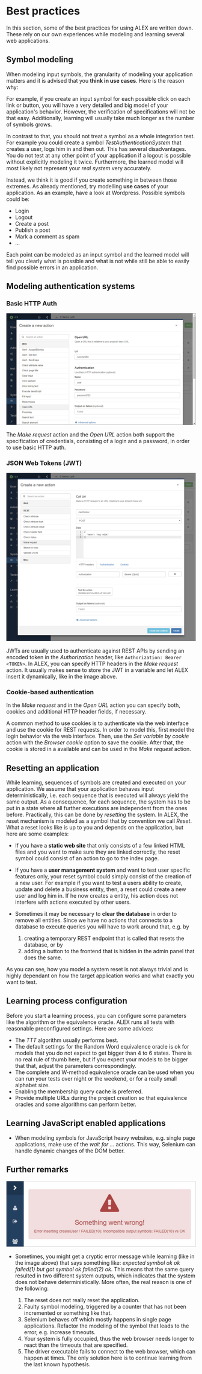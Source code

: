 # Best practices

In this section, some of the best practices for using ALEX are written down. 
These rely on our own experiences while modeling and learning several web applications.


## Symbol modeling

When modeling input symbols, the granularity of modeling your application matters and it is advised that you **think in use cases**. 
Here is the reason why:

For example, if you create an input symbol for each possible click on each link or button, you will have a very detailed and big model of your application's behavior.
However, the verification of specifications will not be that easy.
Additionally, learning will usually take much longer as the number of symbols grows.

In contrast to that, you should not treat a symbol as a whole integration test. 
For example you could create a symbol _TestAuthenticationSystem_ that creates a user, logs him in and then out. 
This has several disadvantages. 
You do not test at any other point of your application if a logout is possible without explicitly modeling it twice. 
Furthermore, the learned model will most likely not represent your _real system_ very accurately.  

Instead, we think it is good if you create something in between those extremes. 
As already mentioned, try modelling **use cases** of your application. 
As an example, have a look at Wordpress. 
Possible symbols could be:

- Login
- Logout
- Create a post
- Publish a post
- Mark a comment as spam
- ...

Each point can be modeled as an input symbol and the learned model will tell you clearly what is possible and what is not while still be able to easily find possible errors in an application.


## Modeling authentication systems

### Basic HTTP Auth

![Auth](./assets/auth-1.jpg)

The *Make request* action and the *Open URL* action both support the specification of credentials, consisting of a login and a password, in order to use basic HTTP auth.

### JSON Web Tokens (JWT)

![Auth](./assets/auth-2.jpg)

JWTs are usually used to authenticate against REST APIs by sending an encoded token in the *Authorization* header, like `Authorization: Bearer <TOKEN>`. 
In ALEX, you can specify HTTP headers in the *Make request* action.
It usually makes sense to store the JWT in a variable and let ALEX insert it dynamically, like in the image above.

### Cookie-based authentication

In the *Make request* and in the *Open URL* action you can specify both, cookies and additional HTTP header fields, if necessary.

A common method to use cookies is to authenticate via the web interface and use the cookie for REST requests.
In order to model this, first model the login behavior via the web interface.
Then, use the *Set variable by cookie* action with the *Browser cookie* option to save the cookie.
After that, the cookie is stored in a available and can be used in the *Make request* action.


## Resetting an application

While learning, sequences of symbols are created and executed on your application. 
We assume that your application behaves input deterministically, i.e. each sequence that is executed will always yield the same output. 
As a consequence, for each sequence, the system has to be put in a state where all further executions are independent from the ones before.
Practically, this can be done by *resetting* the system.
In ALEX, the reset mechanism is modeled as a symbol that by convention we call *Reset*.
What a reset looks like is up to you and depends on the application, but here are some examples:

* If you have a **static web site** that only consists of a few linked HTML files and you want to make sure they are linked correctly, the reset symbol could consist of an action to go to the index page.

* If you have a **user management system** and want to test user specific features only, your reset symbol could simply consist of the creation of a new user. 
  For example if you want to test a users ability to create, update and delete a business entity, then, a reset could create a new user and log him in. 
  If he now creates a entity, his action does not interfere with actions executed by other users.

* Sometimes it may be necessary to **clear the database** in order to remove all entities. 
  Since we have no actions that connects to a database to execute queries you will have to work around that, e.g. by 

    1. creating a temporary REST endpoint that is called that resets the database, or by 
    2. adding a button to the frontend that is hidden in the admin panel that does the same.

As you can see, how you model a system reset is not always trivial and is highly dependant on how the target application works and what exactly you want to test.


## Learning process configuration

Before you start a learning process, you can configure some parameters like the algorithm or the equivalence oracle. 
ALEX runs all tests with reasonable preconfigured settings.
Here are some advices:

- The *TTT* algorithm usually performs best.
- The default settings for the Random Word equivalence oracle is ok for models that you do not expect to get bigger than 4 to 6 states. 
  There is no real rule of thumb here, but if you expect your models to be bigger that that, adjust the parameters correspondingly.
- The complete and W-method equivalence oracle can be used when you can run your tests over night or the weekend, or for a really small alphabet size. 
- Enabling the membership query cache is preferred.
- Provide multiple URLs during the project creation so that equivalence oracles and some algorithms can perform better.


## Learning JavaScript enabled applications

- When modeling symbols for JavaScript heavy websites, e.g. single page applications, make use of the *wait for ...* actions. 
  This way, Selenium can handle dynamic changes of the DOM better.


## Further remarks

![Learning Error](./assets/learning-error.jpg)

- Sometimes, you might get a cryptic error message while learning (like in the image above) that says something like: *expected symbol ok ok failed(1) but got symbol ok failed(2) ok*.
  This means that the same query resulted in two different system outputs, which indicates that the system does not behave deterministically.
  More often, the real reason is one of the following:
  
  1. The reset does not really reset the application.
  2. Faulty symbol modeling, triggered by a counter that has not been incremented or something like that.
  3. Selenium behaves off which mostly happens in single page applications.
     Refactor the modeling of the symbol that leads to the error, e.g. increase timeouts.
  4. Your system is fully occupied, thus the web browser needs longer to react than the timeouts that are specified.
  5. The driver executable fails to connect to the web browser, which can happen at times.
     The only solution here is to continue learning from the last known hypothesis.
